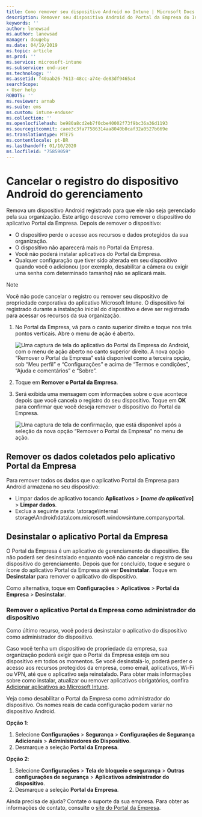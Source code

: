 ```yaml
---
title: Como remover seu dispositivo Android no Intune | Microsoft Docs
description: Remover seu dispositivo Android do Portal da Empresa do Intune
keywords: ''
author: lenewsad
ms.author: lanewsad
manager: dougeby
ms.date: 04/19/2019
ms.topic: article
ms.prod: ''
ms.service: microsoft-intune
ms.subservice: end-user
ms.technology: ''
ms.assetid: f40aab26-7613-48cc-a74e-de83df9465a4
searchScope:
- User help
ROBOTS: ''
ms.reviewer: arnab
ms.suite: ems
ms.custom: intune-enduser
ms.collection: ''
ms.openlocfilehash: be980a8cd2eb7f0cbe40002f73f9bc36a36d1193
ms.sourcegitcommit: caee3c3fa77586314aa8040b0caf32a0527b669e
ms.translationtype: MTE75
ms.contentlocale: pt-BR
ms.lasthandoff: 01/10/2020
ms.locfileid: "75859059"
---
```

# <a name="unenroll-your-android-device-from-management"></a>Cancelar o registro do dispositivo Android do gerenciamento  

Remova um dispositivo Android registrado para que ele não seja gerenciado pela sua organização. Este artigo descreve como remover o dispositivo do aplicativo Portal da Empresa. Depois de remover o dispositivo:  

* O dispositivo perde o acesso aos recursos e dados protegidos da sua organização.
* O dispositivo não aparecerá mais no Portal da Empresa.
* Você não poderá instalar aplicativos do Portal da Empresa.
* Qualquer configuração que tiver sido alterada em seu dispositivo quando você o adicionou (por exemplo, desabilitar a câmera ou exigir uma senha com determinado tamanho) não se aplicará mais.  

> [!NOTE]
> Você não pode cancelar o registro ou remover seu dispositivo de propriedade corporativa do aplicativo Microsoft Intune. O dispositivo foi registrado durante a instalação inicial do dispositivo e deve ser registrado para acessar os recursos da sua organização.  

1. No Portal da Empresa, vá para o canto superior direito e toque nos três pontos verticais. Abre o menu de ação é aberto.

   ![Uma captura de tela do aplicativo do Portal da Empresa do Android, com o menu de ação aberto no canto superior direito. A nova opção “Remover o Portal da Empresa” está disponível como a terceira opção, sob “Meu perfil” e “Configurações” e acima de “Termos e condições”, “Ajuda e comentários” e “Sobre”.](./media/android_remove_cp_menu_action_after_1705.png)

2. Toque em **Remover o Portal da Empresa**.  

3. Será exibida uma mensagem com informações sobre o que acontece depois que você cancela o registro do seu dispositivo. Toque em **OK** para confirmar que você deseja remover o dispositivo do Portal da Empresa.

   ![Uma captura de tela de confirmação, que está disponível após a seleção da nova opção “Remover o Portal da Empresa” no menu de ação.](./media/android_remove_cp_menu_confirmation_after_1705.png)

## <a name="remove-data-collected-by-the-company-portal-app"></a>Remover os dados coletados pelo aplicativo Portal da Empresa  

Para remover todos os dados que o aplicativo Portal da Empresa para Android armazena no seu dispositivo:

- Limpar dados de aplicativo tocando **Aplicativos** > **[*nome do aplicativo*]**  > **Limpar dados**.
- Exclua a seguinte pasta: \storage\internal storage\Android\data\com.microsoft.windowsintune.companyportal.

## <a name="uninstall-the-company-portal-app"></a>Desinstalar o aplicativo Portal da Empresa

O Portal da Empresa é um aplicativo de gerenciamento de dispositivo. Ele não poderá ser desinstalado enquanto você não cancelar o registro de seu dispositivo do gerenciamento. Depois que for concluído, toque e segure o ícone do aplicativo Portal da Empresa até ver **Desinstalar**. Toque em **Desinstalar** para remover o aplicativo do dispositivo.  

Como alternativa, toque em **Configurações** > **Aplicativos** > **Portal da Empresa** > **Desinstalar**.  

### <a name="remove-the-company-portal-app-as-a-device-administrator"></a>Remover o aplicativo Portal da Empresa como administrador do dispositivo

Como último recurso, você poderá desinstalar o aplicativo do dispositivo como administrador do dispositivo.  

Caso você tenha um dispositivo de propriedade da empresa, sua organização poderá exigir que o Portal da Empresa esteja em seu dispositivo em todos os momentos. Se você desinstalá-lo, poderá perder o acesso aos recursos protegidos da empresa, como email, aplicativos, Wi-Fi ou VPN, até que o aplicativo seja reinstalado. Para obter mais informações sobre como instalar, atualizar ou remover aplicativos obrigatórios, confira [Adicionar aplicativos ao Microsoft Intune](/intune/apps/apps-add#apps-that-are-added-automatically-by-intune).

Veja como desabilitar o Portal da Empresa como administrador do dispositivo. Os nomes reais de cada configuração podem variar no dispositivo Android.  

**Opção 1**:  

1. Selecione **Configurações** > **Segurança** > **Configurações de Segurança Adicionais** > **Administradores do Dispositivo**.  
2. Desmarque a seleção **Portal da Empresa**.  

**Opção 2**:

1. Selecione **Configurações** > **Tela de bloqueio e segurança** > **Outras configurações de segurança** > **Aplicativos administrador do dispositivo**.
2. Desmarque a seleção **Portal da Empresa**.

Ainda precisa de ajuda? Contate o suporte da sua empresa. Para obter as informações de contato, consulte o [site do Portal da Empresa](https://go.microsoft.com/fwlink/?linkid=2010980).
